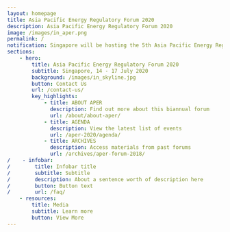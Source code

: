 ```yaml
---
layout: homepage
title: Asia Pacific Energy Regulatory Forum 2020
description: Asia Pacific Energy Regulatory Forum 2020
image: /images/in_aper.png
permalink: /
notification: Singapore will be hosting the 5th Asia Pacific Energy Regulatory Forum on 14 - 17 July 2020. Please stay tuned for more information.
sections:
    - hero:
        title: Asia Pacific Energy Regulatory Forum 2020
        subtitle: Singapore, 14 - 17 July 2020
        background: /images/in_skyline.jpg
        button: Contact Us
        url: /contact-us/
        key_highlights:
            - title: ABOUT APER
              description: Find out more about this biannual forum
              url: /about/about-aper/
            - title: AGENDA
              description: View the latest list of events
              url: /aper-2020/agenda/
            - title: ARCHIVES
              description: Access materials from past forums
              url: /archives/aper-forum-2018/
/    - infobar:
/        title: Infobar title
/        subtitle: Subtitle
/        description: About a sentence worth of description here
/        button: Button text
/        url: /faq/
    - resources:
        title: Media
        subtitle: Learn more
        button: View More
---
```

